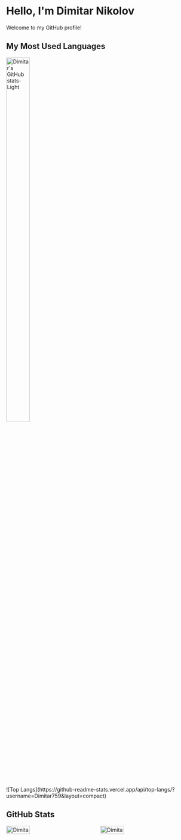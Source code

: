 # Hello, I'm Dimitar Nikolov

Welcome to my GitHub profile!

## My Most Used Languages
 <div style="width: 50%;">
        <a href="https://github.com/Dimitar759/github-readme-stats">
            <img src="[https://github-readme-stats.vercel.app/api?username=Dimitar759&show_icons=true&theme=default#gh-light-mode-only](https://github-readme-stats.vercel.app/api/top-langs/?username=Dimitar759&layout=compact)" alt="Dimitar's GitHub stats-Light" style="width: 50%;">
        </a>
    </div>
![Top Langs](https://github-readme-stats.vercel.app/api/top-langs/?username=Dimitar759&layout=compact)

## GitHub Stats

<div style="display: flex; flex-direction: row;">
    <div style="width: 50%;">
        <a href="https://github.com/Dimitar759/github-readme-stats#gh-light-mode-only">
            <img src="https://github-readme-stats.vercel.app/api?username=Dimitar759&show_icons=true&theme=default#gh-light-mode-only" alt="Dimitar's GitHub stats-Light" style="width: 50%;">
        </a>
    </div>
    <div style="width: 50%;">
        <a href="https://github.com/Dimitar759/github-readme-stats#gh-dark-mode-only">
            <img src="https://github-readme-stats.vercel.app/api?username=Dimitar759&show_icons=true&theme=radical" alt="Dimitar's GitHub stats-Dark" style="width: 50%;">
        </a>
    </div>
</div>
